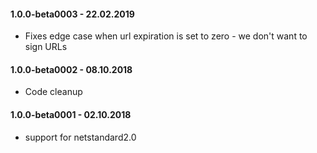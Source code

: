 #### 1.0.0-beta0003 - 22.02.2019
* Fixes edge case when url expiration is set to zero - we don't want to sign URLs

#### 1.0.0-beta0002 - 08.10.2018
* Code cleanup

#### 1.0.0-beta0001 - 02.10.2018
* support for netstandard2.0
